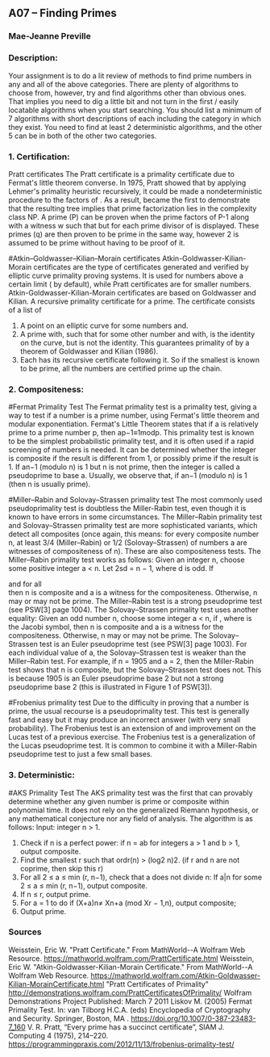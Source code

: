   ## A07 – Finding Primes
### Mae-Jeanne Preville 
### Description:
Your assignment is to do a lit review of methods to find prime numbers in any and all of the above categories. There are plenty of algorithms to choose from, however, try and find algorithms other than obvious ones. That implies you need to dig a little bit and not turn in the first / easily locatable algorithms when you start searching. You should list a minimum of 7 algorithms with short descriptions of each including the category in which they exist. You need to find at least 2 deterministic algorithms, and the other 5 can be in both of the other two categories.


### 1. Certification:
Pratt certificates
The Pratt certificate is a primality certificate due to Fermat's little theorem converse. In 1975, Pratt showed that by applying Lehmer's primality heuristic recursively, it could be made a nondeterministic procedure to the factors of  . As a result, became the first to demonstrate that the resulting tree implies that prime factorization lies in the complexity class NP.
A prime (P) can be proven when the prime factors of P-1 along with a witness w such that   but   for each prime divisor   of   is displayed. These primes (q) are then proven to be prime in the same way, however 2 is assumed to be prime without having to be proof of it.

#Atkin–Goldwasser–Kilian–Morain certificates
Atkin-Goldwasser-Kilian-Morain certificates are the type of certificates generated and verified by elliptic curve primality proving systems. It is used for numbers above a certain limit (  by default), while Pratt certificates are for smaller numbers. Atkin-Goldwasser-Kilian-Morain certificates are based on Goldwasser and Kilian.
A recursive primality certificate for a prime. The certificate consists of a list of
1. A point on an elliptic curve for some numbers and.
2. A prime with, such that for some other number  and with, is the identity on the curve, but   is not the identity. This guarantees primality of   by a theorem of Goldwasser and Kilian (1986).
3. Each   has its recursive certificate following it. So if the smallest   is known to be prime, all the numbers are certified prime up the chain.

### 2. Compositeness:
#Fermat Primality Test
The Fermat primality test is a primality test, giving a way to test if a number is a prime number, using Fermat's little theorem and modular exponentiation.
Fermat's Little Theorem states that if a is relatively prime to a prime number p, then ap−1≡1modp.
This primality test is known to be the simplest probabilistic primality test, and it is often used if a rapid screening of numbers is needed.
It can be determined whether the integer is composite if the result is different from 1, or possibly prime if the result is 1. If an−1 (modulo n) is 1 but n is not prime, then the integer is called a pseudoprime to base a. Usually, we observe that, if an−1 (modulo n) is 1 (then n is usually prime).

#Miller–Rabin and Solovay–Strassen primality test
The most commonly used pseudoprimality test is doubtless the Miller-Rabin test, even though it is known to have errors in some circumstances. 
The Miller–Rabin primality test and Solovay–Strassen primality test are more sophisticated variants, which detect all composites (once again, this means: for every composite number n, at least 3/4 (Miller–Rabin) or 1/2 (Solovay–Strassen) of numbers a are witnesses of compositeness of n). These are also compositeness tests.
The Miller–Rabin primality test works as follows: Given an integer n, choose some positive integer a < n. Let 2sd = n − 1, where d is odd. If
 
and
  for all  
then n is composite and a is a witness for the compositeness. Otherwise, n may or may not be prime. The Miller–Rabin test is a strong pseudoprime test (see PSW[3] page 1004).
The Solovay–Strassen primality test uses another equality: Given an odd number n, choose some integer a < n, if
 , where   is the Jacobi symbol,
then n is composite and a is a witness for the compositeness. Otherwise, n may or may not be prime. The Solovay–Strassen test is an Euler pseudoprime test (see PSW[3] page 1003).
For each individual value of a, the Solovay–Strassen test is weaker than the Miller–Rabin test. For example, if n = 1905 and a = 2, then the Miller-Rabin test shows that n is composite, but the Solovay–Strassen test does not. This is because 1905 is an Euler pseudoprime base 2 but not a strong pseudoprime base 2 (this is illustrated in Figure 1 of PSW[3]).

#Frobenius primality test
Due to the difficulty in proving that a number is prime, the usual recourse is a pseudoprimality test. This test is generally fast and easy but it may produce an incorrect answer (with very small probability). The Frobenius test is an extension of and improvement on the Lucas test of a previous exercise. The Frobenius test is a generalization of the Lucas pseudoprime test. It is common to combine it with a Miller-Rabin pseudoprime test to just a few small bases.

### 3. Deterministic:
#AKS Primality Test
The AKS primality test was the first that can provably determine whether any given number is prime or composite within polynomial time. It does not rely on the generalized Riemann hypothesis, or any mathematical conjecture nor any field of analysis.
The algorithm is as follows: 
Input: integer n > 1.
1.	Check if n is a perfect power: if n = ab for integers a > 1 and b > 1, output composite.
2.	Find the smallest r such that ordr(n) > (log2 n)2. (if r and n are not coprime, then skip this r)
3.	For all 2 ≤ a ≤ min (r, n−1), check that a does not divide n: If a|n for some 2 ≤ a ≤ min (r, n−1), output composite.
4.	If n ≤ r, output prime.
5.	For a = 1 to   do
if (X+a)n≠ Xn+a (mod Xr − 1,n), output composite;
6.	Output prime.


### Sources
Weisstein, Eric W. "Pratt Certificate." From MathWorld--A Wolfram Web Resource. https://mathworld.wolfram.com/PrattCertificate.html
Weisstein, Eric W. "Atkin-Goldwasser-Kilian-Morain Certificate." From MathWorld--A Wolfram Web Resource. https://mathworld.wolfram.com/Atkin-Goldwasser-Kilian-MorainCertificate.html
"Pratt Certificates of Primality"
http://demonstrations.wolfram.com/PrattCertificatesOfPrimality/
Wolfram Demonstrations Project
Published: March 7 2011
Liskov M. (2005) Fermat Primality Test. In: van Tilborg H.C.A. (eds) Encyclopedia of Cryptography and Security. Springer, Boston, MA . https://doi.org/10.1007/0-387-23483-7_160
V. R. Pratt, “Every prime has a succinct certificate”, SIAM J. Computing 4 (1975), 214–220.
https://programmingpraxis.com/2012/11/13/frobenius-primality-test/



